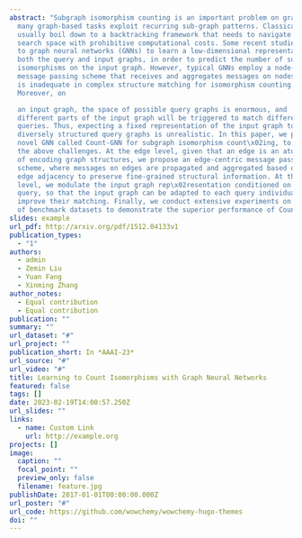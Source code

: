 ```yaml
---
abstract: "Subgraph isomorphism counting is an important problem on graphs, as
  many graph-based tasks exploit recurring sub-graph patterns. Classical methods
  usually boil down to a backtracking framework that needs to navigate a huge
  search space with prohibitive computational costs. Some recent studies resort
  to graph neural networks (GNNs) to learn a low-dimensional representation for
  both the query and input graphs, in order to predict the number of subgraph
  isomorphisms on the input graph. However, typical GNNs employ a node-centric
  message passing scheme that receives and aggregates messages on nodes, which
  is inadequate in complex structure matching for isomorphism counting.
  Moreover, on

  an input graph, the space of possible query graphs is enormous, and
  different parts of the input graph will be triggered to match different
  queries. Thus, expecting a fixed representation of the input graph to match
  diversely structured query graphs is unrealistic. In this paper, we propose a
  novel GNN called Count-GNN for subgraph isomorphism count\x02ing, to deal with
  the above challenges. At the edge level, given that an edge is an atomic unit
  of encoding graph structures, we propose an edge-centric message passing
  scheme, where messages on edges are propagated and aggregated based on the
  edge adjacency to preserve fine-grained structural information. At the graph
  level, we modulate the input graph rep\x02resentation conditioned on the
  query, so that the input graph can be adapted to each query individually to
  improve their matching. Finally, we conduct extensive experiments on a number
  of benchmark datasets to demonstrate the superior performance of Count-GNN."
slides: example
url_pdf: http://arxiv.org/pdf/1512.04133v1
publication_types:
  - "1"
authors:
  - admin
  - Zemin Liu
  - Yuan Fang
  - Xinming Zhang
author_notes:
  - Equal contribution
  - Equal contribution
publication: ""
summary: ""
url_dataset: "#"
url_project: ""
publication_short: In *AAAI-23*
url_source: "#"
url_video: "#"
title: Learning to Count Isomorphisms with Graph Neural Networks
featured: false
tags: []
date: 2023-02-19T14:00:57.250Z
url_slides: ""
links:
  - name: Custom Link
    url: http://example.org
projects: []
image:
  caption: ""
  focal_point: ""
  preview_only: false
  filename: feature.jpg
publishDate: 2017-01-01T00:00:00.000Z
url_poster: "#"
url_code: https://github.com/wowchemy/wowchemy-hugo-themes
doi: ""
---
```

